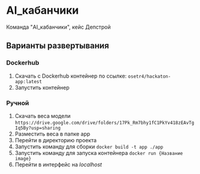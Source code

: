 # AI_кабанчики 
Команда "AI_кабанчики", кейс Депстрой
## Варианты развертывания
### Dockerhub
1. Скачать с Dockerhub контейнер по ссылке: 
   `osetr4/hackaton-app:latest`
2. Запустить контейнер
### Ручной
1. Скачать веса модели  
   `https://drive.google.com/drive/folders/17Pk_Rm7bhy1fC1PkYv418zEAvTgIq5By?usp=sharing`
2. Разместить веса в папке app
3. Перейти в директорию проекта
4. Запустить команду для сборки `docker build -t app ./app`
5. Запустить команду для запуска контейнера `docker run {Название image}`
6. Перейти в интерфейс на _localhost_
